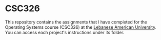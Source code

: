 # CSC326
This repository contains the assignments that I have completed for the Operating Systems course (CSC326) at the <a href="https://lau.edu.lb"> Lebanese American University</a>. You can access each project's instructions under its folder.
